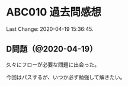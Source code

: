 # ABC010 過去問感想

Last Change: 2020-04-19 15:36:45.

## D問題（@2020-04-19）

久々にフローが必要な問題に出会った。

今回はパスするが、いつか必ず勉強して解きたい。

